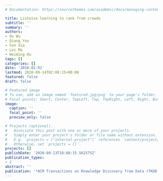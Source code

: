 ```yaml
---
# Documentation: https://sourcethemes.com/academic/docs/managing-content/

title: Listwise learning to rank from crowds
subtitle: ''
summary: ''
authors:
- Ou Wu
- Qiang You
- Fen Xia
- Lei Ma
- Weiming Hu
tags: []
categories: []
date: '2016-01-01'
lastmod: 2020-09-14T02:08:15+08:00
featured: false
draft: false

# Featured image
# To use, add an image named `featured.jpg/png` to your page's folder.
# Focal points: Smart, Center, TopLeft, Top, TopRight, Left, Right, BottomLeft, Bottom, BottomRight.
image:
  caption: ''
  focal_point: ''
  preview_only: false

# Projects (optional).
#   Associate this post with one or more of your projects.
#   Simply enter your project's folder or file name without extension.
#   E.g. `projects = ["internal-project"]` references `content/project/deep-learning/index.md`.
#   Otherwise, set `projects = []`.
projects: []
publishDate: '2020-09-13T18:08:15.562575Z'
publication_types:
- 2
abstract: ''
publication: '*ACM Transactions on Knowledge Discovery from Data (TKDD)*'
---
```

